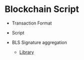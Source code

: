 # Blockchain Script

- Transaction Format

- Script

- BLS Signature aggregation 
    - [Library](https://github.com/Chia-Network/bls-signatures)